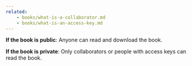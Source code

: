 ```yaml
---
related:
    - books/what-is-a-collaborator.md
    - books/what-is-an-access-key.md
---
```


**If the book is public**: Anyone can read and download the book.

**If the book is private**: Only collaborators or people with access keys can read the book.



